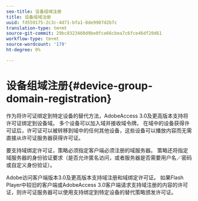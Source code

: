 ```yaml
---
seo-title: 设备组域注册
title: 设备组域注册
uuid: fd559175-2c3c-4d71-bfa1-8de9907d2b7c
translation-type: tm+mt
source-git-commit: 29bc8323460d9be0fce66cbea7c6fce46df20d61
workflow-type: tm+mt
source-wordcount: '179'
ht-degree: 0%

---
```



# 设备组域注册{#device-group-domain-registration}

作为将许可证绑定到特定设备的替代方法，AdobeAccess 3.0及更高版本支持将许可证绑定到设备域。 多个设备可以加入域并接收域令牌。 在域中的设备获得许可证后，许可证可以被转移到域中的任何其他设备，这些设备可以播放内容而无需直接从许可证服务器获得许可证。

要支持域绑定许可证，策略必须指定客户端必须注册的域服务器。 策略还将指定域服务器的身份验证要求（是否允许匿名访问，或者服务器是否需要用户名／密码或自定义身份验证）。

Adobe访问客户端版本3.0及更高版本支持域注册和域绑定许可证。 如果Flash Player中较旧的客户端或AdobeAccess 3.0客户端请求支持域注册的内容的许可证，则许可证服务器可以使用支持绑定到特定设备的替代策略颁发许可证。
